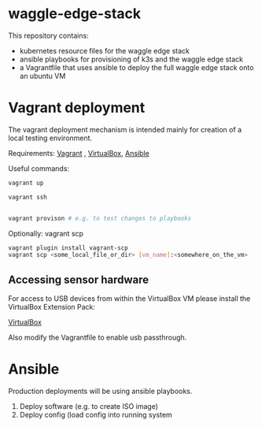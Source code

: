 # waggle-edge-stack


This repository contains:

- kubernetes resource files for the waggle edge stack
- ansible playbooks for provisioning of k3s and the waggle edge stack
- a Vagrantfile that uses ansible to deploy the full waggle edge stack onto an ubuntu VM


# Vagrant deployment

The vagrant deployment mechanism is intended mainly for creation of a local testing environment.


Requirements: [Vagrant](https://www.vagrantup.com/downloads) , [VirtualBox](https://www.virtualbox.org/wiki/Downloads), [Ansible](https://docs.ansible.com/ansible/latest/installation_guide/intro_installation.html#installing-ansible-with-pip)


Useful commands:
```bash
vagrant up

vagrant ssh


vagrant provison # e.g. to test changes to playbooks
```


Optionally: vagrant scp
```bash
vagrant plugin install vagrant-scp
vagrant scp <some_local_file_or_dir> [vm_name]:<somewhere_on_the_vm>
```

## Accessing sensor hardware


For access to USB devices from within the VirtualBox VM please install the VirtualBox Extension Pack:

[VirtualBox](https://www.virtualbox.org/wiki/Downloads)

Also modify the Vagrantfile to enable usb passthrough.




# Ansible

Production deployments will be using ansible playbooks.

1. Deploy software (e.g. to create ISO image)
2. Deploy config (load config into running system




